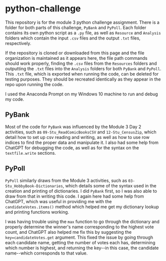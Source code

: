 # python-challenge

This repository is for the module 3 python challenge assignment. There is a folder for both parts of this challenge, `PyBank` and `PyPoll`. Each folder contains its own python script as a `.py` file, as well as `Resource` and `Analysis` folders which contain the input `.csv` files and the output `.txt` files, respectively.

If the repository is cloned or downloaded from this page and the file organization is maintained as it appears here, the file path commands should work properly, finding the `.csv` files from the `Resources` folders and outputting the `.txt` files into the `Analysis` folders for both `PyBank` and `PyPoll`. This `.txt` file, which is exported when running the code, can be deleted for testing purposes. They should be recreated identically as they appear in the repo upon running the code.

I used the Anaconda Prompt on my Windows 10 machine to run and debug my code.

## PyBank

Most of the code for `PyBank` was influenced by the Module 3 Day 2 activities, such as `09-Stu_ReadComicBooksCSV` and `12-Stu_CensusZip`, which detail how to set up csv reading and writing, as well as how to use row indices to find the proper data and manipulate it. I also had some help from ChatGPT for debugging the code, as well as for the syntax on the `textfile.write` sections.

## PyPoll

`PyPoll` similarly draws from the Module 3 activities, such as `03-Stu_HobbyBook-Dictionaries`, which details some of the syntax used in the creation and printing of dictionaries. I did `PyBank` first, so I was also able to draw from that in writing this code. I again here had some help from ChatGPT, which was useful in providing me with the `candidateVotes.items()` method which helped me get my dictionary lookup and printing functions working.

I was having trouble using the `max` function to go through the dictionary and properly determine the winner's name corresponding to the highest vote count, and ChatGPT also helped me fix this by suggesting the `key=candidateVotes.get` argument. This fixed the issue by going through each candidate name, getting the number of votes each has, determining which number is highest, and returning the key--in this case, the candidate name--which corresponds to that value. 
